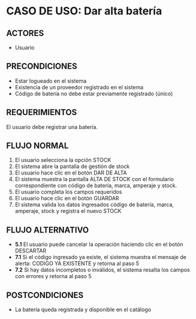 # CASO DE USO: Dar alta batería

## ACTORES  
- Usuario

## PRECONDICIONES  
- Estar logueado en el sistema  
- Existencia de un proveedor registrado en el sistema  
- Código de batería no debe estar previamente registrado (único)

## REQUERIMIENTOS  
El usuario debe registrar una batería.

## FLUJO NORMAL  
1. El usuario selecciona la opción STOCK 
2. El sistema abre la pantalla de gestión de stock 
3. El usuario hace clic en el botón DAR DE ALTA 
4. El sistema muestra la pantalla ALTA DE STOCK con el formulario correspondiente con código de batería, marca, amperaje y stock. 
5. El usuario completa los campos requeridos 
6. El usuario hace clic en el botón GUARDAR 
7. El sistema valida los datos ingresados código de batería, marca, amperaje, stock y registra el nuevo STOCK

## FLUJO ALTERNATIVO  
- **5.1** El usuario puede cancelar la operación haciendo clic en el botón DESCARTAR  
- **7.1** Si el código ingresado ya existe, el sistema muestra el mensaje de alerta: CODIGO YA EXISTENTE y retorna al paso 5  
- **7.2** Si hay datos incompletos o inválidos, el sistema resalta los campos con errores y retorna al paso 5

## POSTCONDICIONES  
- La batería queda registrada y disponible en el catálogo  

